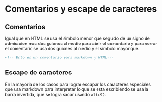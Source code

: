 # Comentarios y escape de caracteres

## Comentarios

Igual que en HTML se usa el simbolo menor que seguido de un signo de admiracion mas dos guiones al medio para abrir el comentario y para cerrar el comentario se usa dos guiones al medio y el simbolo mayor que. 

```HTML
<!-- Esto es un comentario para markdown y HTML-->
```

## Escape de caracteres

En la mayoria de los casos para lograr escapar los caracteres especiales que usa markdown para interpretar lo que se esta escribiendo se usa la barra invertida, que se logra sacar usando `alt`+`92`.
